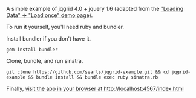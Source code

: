 A simple example of jqgrid 4.0 + jquery 1.6 (adapted from the ["Loading Data" -> "Load once" demo page](http://www.trirand.com/blog/jqgrid/jqgrid.html)).

To run it yourself, you'll need ruby and bundler.

Install bundler if you don't have it.

    gem install bundler
    
Clone, bundle, and run sinatra.

    git clone https://github.com/searls/jqgrid-example.git && cd jqgrid-example && bundle install && bundle exec ruby sinatra.rb

Finally, [visit the app in your browser at http://localhost:4567/index.html](http://localhost:4567/index.html)